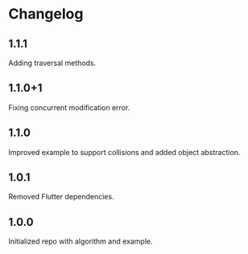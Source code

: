 # Changelog

## 1.1.1

Adding traversal methods.

## 1.1.0+1

Fixing concurrent modification error.

## 1.1.0

Improved example to support collisions and added object abstraction.

## 1.0.1

Removed Flutter dependencies.

## 1.0.0

Initialized repo with algorithm and example.
